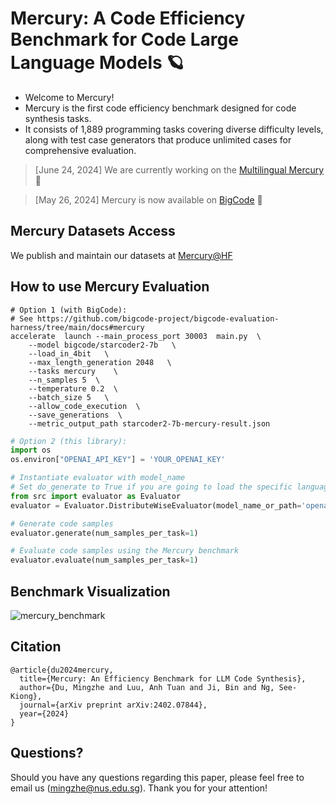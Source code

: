 # Mercury: A Code Efficiency Benchmark for Code Large Language Models 🪐

* Welcome to Mercury!
* Mercury is the first code efficiency benchmark designed for code synthesis tasks.
* It consists of 1,889 programming tasks covering diverse difficulty levels, along with test case generators that produce unlimited cases for comprehensive evaluation.

> [June 24, 2024] We are currently working on the [Multilingual Mercury](https://huggingface.co/datasets/Elfsong/Mercury_Multilingual) 🚧

> [May 26, 2024] Mercury is now available on [BigCode](https://github.com/bigcode-project/bigcode-evaluation-harness/tree/main/docs#mercury) 🌟

## Mercury Datasets Access
We publish and maintain our datasets at [Mercury@HF](https://huggingface.co/datasets/Elfsong/Mercury)

## How to use Mercury Evaluation
```shell
# Option 1 (with BigCode):
# See https://github.com/bigcode-project/bigcode-evaluation-harness/tree/main/docs#mercury
accelerate  launch --main_process_port 30003  main.py  \
    --model bigcode/starcoder2-7b   \
    --load_in_4bit   \
    --max_length_generation 2048   \
    --tasks mercury    \
    --n_samples 5  \
    --temperature 0.2  \
    --batch_size 5   \
    --allow_code_execution  \
    --save_generations  \
    --metric_output_path starcoder2-7b-mercury-result.json
```

```python
# Option 2 (this library):
import os
os.environ["OPENAI_API_KEY"] = 'YOUR_OPENAI_KEY'

# Instantiate evaluator with model_name
# Set do_generate to True if you are going to load the specific language model during evaluator initialization.
from src import evaluator as Evaluator
evaluator = Evaluator.DistributeWiseEvaluator(model_name_or_path='openai/gpt-3.5-turbo-1106', do_generate=True)

# Generate code samples
evaluator.generate(num_samples_per_task=1)

# Evaluate code samples using the Mercury benchmark
evaluator.evaluate(num_samples_per_task=1)
```

## Benchmark Visualization
![mercury_benchmark](https://github.com/Elfsong/Mercury/assets/12135272/4b4b2126-a06c-43dc-ae16-2848d9f77a69)

## Citation
```
@article{du2024mercury,
  title={Mercury: An Efficiency Benchmark for LLM Code Synthesis},
  author={Du, Mingzhe and Luu, Anh Tuan and Ji, Bin and Ng, See-Kiong},
  journal={arXiv preprint arXiv:2402.07844},
  year={2024}
}
```

## Questions?
Should you have any questions regarding this paper, please feel free to email us (mingzhe@nus.edu.sg). Thank you for your attention!


